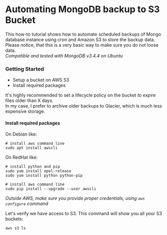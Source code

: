# Automating MongoDB backup to S3 Bucket
This how-to tutorial shows how to automate scheduled backups of Mongo database instance 
using cron and Amazon S3 to store the backup data.  
Please notice, that this is a very basic way to make sure you do not loose data.  
*Compatible and tested with MongoDB v3.4.4 on Ubuntu*

### Getting Started
* Setup a bucket on AWS S3
* Install required packages
  
It's highly recommended to set a lifecycle policy on the bucket to expire files older than X days.  
In my case, I prefer to archive older backups to Glacier, which is much less expensive storage.  

#### Install required packages
On Debian like:
```
# install aws command line
sudo apt install awscli
```

On RedHat like:
```
# install python and pip
sudo yum install epel-release
sudo yum install python python-pip

# install aws command line
sudo pip install --upgrade --user awscli
```

*Outside AWS, make sure you provide proper credentials, using `aws configure` command*

Let's verify we have access to S3. This command will show you all your S3 buckets:
```
aws s3 ls
```

